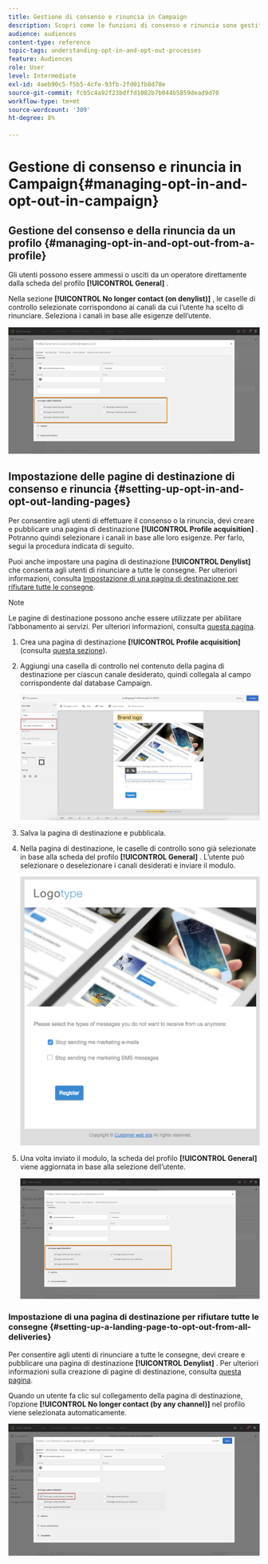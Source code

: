 ```yaml
---
title: Gestione di consenso e rinuncia in Campaign
description: Scopri come le funzioni di consenso e rinuncia sono gestite in Adobe Campaign.
audience: audiences
content-type: reference
topic-tags: understanding-opt-in-and-opt-out-processes
feature: Audiences
role: User
level: Intermediate
exl-id: 4aeb90c5-f5b5-4cfe-93fb-2fd01fb8d70e
source-git-commit: fcb5c4a92f23bdffd1082b7b044b5859dead9d70
workflow-type: tm+mt
source-wordcount: '309'
ht-degree: 8%

---
```


# Gestione di consenso e rinuncia in Campaign{#managing-opt-in-and-opt-out-in-campaign}

## Gestione del consenso e della rinuncia da un profilo {#managing-opt-in-and-opt-out-from-a-profile}

Gli utenti possono essere ammessi o usciti da un operatore direttamente dalla scheda del profilo **[!UICONTROL General]** .

Nella sezione **[!UICONTROL No longer contact (on denylist)]** , le caselle di controllo selezionate corrispondono ai canali da cui l’utente ha scelto di rinunciare. Seleziona i canali in base alle esigenze dell’utente.

![](assets/optin_landingpage_3.png)

## Impostazione delle pagine di destinazione di consenso e rinuncia {#setting-up-opt-in-and-opt-out-landing-pages}

Per consentire agli utenti di effettuare il consenso o la rinuncia, devi creare e pubblicare una pagina di destinazione **[!UICONTROL Profile acquisition]** . Potranno quindi selezionare i canali in base alle loro esigenze. Per farlo, segui la procedura indicata di seguito.

Puoi anche impostare una pagina di destinazione **[!UICONTROL Denylist]** che consenta agli utenti di rinunciare a tutte le consegne. Per ulteriori informazioni, consulta [Impostazione di una pagina di destinazione per rifiutare tutte le consegne](#setting-up-a-landing-page-to-opt-out-from-all-deliveries).

>[!NOTE]
>
>Le pagine di destinazione possono anche essere utilizzate per abilitare l’abbonamento ai servizi. Per ulteriori informazioni, consulta [questa pagina](../../channels/using/configuring-landing-page.md#linking-a-landing-page-to-a-service).

1. Crea una pagina di destinazione **[!UICONTROL Profile acquisition]** (consulta [questa sezione](../../channels/using/getting-started-with-landing-pages.md)).
1. Aggiungi una casella di controllo nel contenuto della pagina di destinazione per ciascun canale desiderato, quindi collegala al campo corrispondente dal database Campaign.

   ![](assets/optin_landingpage_1.png)

1. Salva la pagina di destinazione e pubblicala.
1. Nella pagina di destinazione, le caselle di controllo sono già selezionate in base alla scheda del profilo **[!UICONTROL General]** . L’utente può selezionare o deselezionare i canali desiderati e inviare il modulo.

   ![](assets/optin_landingpage_2.png)

1. Una volta inviato il modulo, la scheda del profilo **[!UICONTROL General]** viene aggiornata in base alla selezione dell’utente.

   ![](assets/optin_landingpage_3.png)

### Impostazione di una pagina di destinazione per rifiutare tutte le consegne {#setting-up-a-landing-page-to-opt-out-from-all-deliveries}

Per consentire agli utenti di rinunciare a tutte le consegne, devi creare e pubblicare una pagina di destinazione **[!UICONTROL Denylist]** . Per ulteriori informazioni sulla creazione di pagine di destinazione, consulta [questa pagina](../../channels/using/getting-started-with-landing-pages.md).

Quando un utente fa clic sul collegamento della pagina di destinazione, l’opzione **[!UICONTROL No longer contact (by any channel)]** nel profilo viene selezionata automaticamente.

![](assets/blocklisting_allchannels.png)
